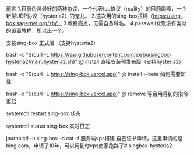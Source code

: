 前言
1.目前伪装最好的两种协议，一个代表tcp协议（reality）的目前巅峰，一个新型UDP协议（hysteria2）的宠儿。
2.这次用的sing-box搭建（https://sing-box.sagernet.org/zh/）
3.教程亮点，无需自备域名。
4.passwall发现没有类似的设置教程，所以出一个。

安装sing-box
正式版 （支持hysteria2）

bash -c "$(curl -L https://raw.githubusercontent.com/josbu/singbox-hysteria2/main/hysteria2.sh)" @ install
直接安装预发布版（支持hysteria2）

bash -c "$(curl -L https://sing-box.vercel.app)" @ install --beta
如何需要卸载

bash -c "$(curl -L https://sing-box.vercel.app)" @ remove
等会用得到的指令
重启

systemctl restart sing-box
状态

systemctl status sing-box
实时日志

journalctl -u sing-box -o cat -f
服务端vps搭建
自签证书申请，这里申请的是bing.com，申请了10年，可以用到你vps商家跑路了# singbox-hysteria2
